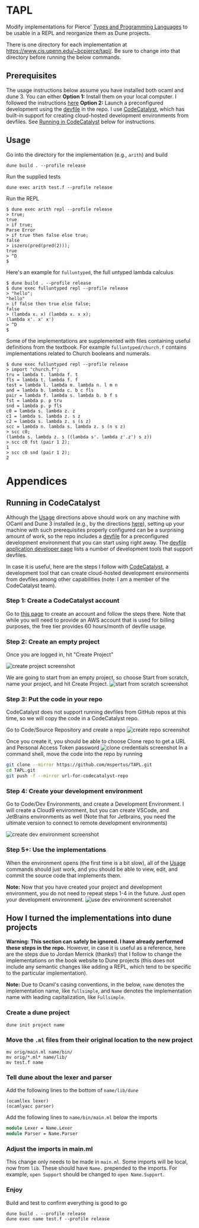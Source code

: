 # TAPL
Modify implementations for Pierce' [Types and Programming Languages](https://www.cis.upenn.edu/~bcpierce/tapl/)
to be usable in a REPL
and reorganize them as Dune projects.

There is one directory for each implementation at https://www.cis.upenn.edu/~bcpierce/tapl/. Be sure
to change into that directory before running the below commands.

## Prerequisites
The usage instructions below assume you have installed both ocaml and dune 3. You can either 
**Option 1:** Install them on your local computer. I followed the instructions [here](https://ocaml.org/docs/up-and-running)
**Option 2:** Launch a preconfigured development using the [devfile](https://devfile.io/) in the repo. I use [CodeCatalyst](codecatalyst.aws/),
which has built-in support for creating cloud-hosted development environments from devfiles. See [Running in CodeCatalyst](#running-in-codecatalyst) below for
instructions.

## Usage
Go into the directory for the implementation (e.g., `arith`) and build

```
dune build . --profile release
```

Run the supplied tests 
```
dune exec arith test.f --profile release
```

Run the REPL
```
$ dune exec arith repl --profile release
> true;
true
> if true;
Parse Error
> if true then false else true;
false
> iszero(pred(pred(2)));
true
> ^D
$
```
Here's an example for `fulluntyped`, the full untyped lambda calculus
```
$ dune build . --profile release
$ dune exec fulluntyped repl --profile release
> "hello";
"hello"
> if false then true else false;
false
> (lambda x. x) (lambda x. x x);
(lambda x'. x' x')
> ^D
$
```
Some of the implementations are supplemented with files containing useful definitions from the textbook. For example `fulluntyped/church.f` contains implementations related to Church booleans and numerals.
```
$ dune exec fulluntyped repl --profile release
> import "church.f";
tru = lambda t. lambda f. t
fls = lambda t. lambda f. f
test = lambda l. lambda m. lambda n. l m n
and = lambda b. lambda c. b c fls
pair = lambda f. lambda s. lambda b. b f s
fst = lambda p. p tru
snd = lambda p. p fls
c0 = lambda s. lambda z. z
c1 = lambda s. lambda z. s z
c2 = lambda s. lambda z. s (s z)
scc = lambda n. lambda s. lambda z. s (n s z)
> scc c0;
(lambda s. lambda z. s ((lambda s'. lambda z'.z') s z))
> scc c0 fst (pair 1 2);
1
> scc c0 snd (pair 1 2);
2
```

# Appendices
## Running in CodeCatalyst
Although the [Usage](#usage) directions above should work on any machine with OCaml and Dune 3 installed
(e.g., by the directions [here](https://ocaml.org/docs/up-and-running)), setting up your machine with such
prerequisites properly configured can be a surprising amount of work, so the repo includes a [devfile](https://devfile.io/) for
a preconfigured development environment that you can start using right away. The 
[devfile application developer page](https://devfile.io/docs/2.2.0/application-developer) lists
a number of development tools that support devfiles. 

In case it is useful, here are the steps I follow with 
[CodeCatalyst](https://codecatalyst.aws), a development tool that can create
cloud-hosted development environments from devfiles among other capabilities
(note: I am a member of the CodeCatalyst team).

### Step 1: Create a CodeCatalyst account
Go to [this page](https://codecatalyst.aws/explore) to create an account
and follow the steps there. Note that
while you will need to provide an AWS account that is used for billing
 purposes, the free tier provides 60 hours/month of devfile usage.

### Step 2: Create an empty project
Once you are logged in, hit "Create Project"

![create project screenshot](readme_images/step1.png)

We are going to start from an empty project, so choose Start from scratch, name
your project, and hit Create Project.
![start from scratch screenshot](readme_images/step2.png)

### Step 3: Put the code in your repo
CodeCatalyst does not support running devfiles from GitHub repos at
this time, so we will copy the code in a CodeCatalyst repo.

Go to Code/Source Repository and create a repo
![create repo screenshot](readme_images/step3.jpg)

Once you create it, you should be able to choose Clone repo to get a URL
and Personal Access Token password
![clone credentials screenshot](readme_images/step4.5.jpg)
In a command shell, move the code into the repo by running

```bash
git clone --mirror https://github.com/mspertus/TAPL.git
cd TAPL.git
git push -f --mirror url-for-codecatalyst-repo
```

### Step 4: Create your development environment
Go to Code/Dev Environments, and create a Development Environment.
I will create a Cloud9 environment, but you can create VSCode, and
JetBrains environments as well (Note that for Jetbrains, you need
the ultimate version to connect to remote development environments)

![create dev environment screenshot](readme_images/step4.jpg)

### Step 5+: Use the implementations
When the environment opens (the first time is a bit slow), all of the
[Usage](#usage) commands should just work, and you should be able to
view, edit, and commit the source code that implements them.

**Note:** Now that you have created your project and development environment,
you do not need to repeat steps 1-4 in the future. Just open your development
environment. 
![use dev environment screenshot](readme_images/step5.jpg)
## How I turned the implementations into dune projects
**Warning: This section can safely be ignored. I have already performed these steps in the repo.**
However, in case it is useful as a reference, here are the steps due to Jordan Merrick (thanks!) that
I follow to change the implementations on the book website to Dune projects (this
does not include any semantic changes like adding a REPL, which tend to be specific to the particular
implementation).

**Note:** Due to Ocaml's casing conventions, in the below, `name` denotes the implementation name,
like `fullsimple`, and `Name` denotes the implementation name with leading capitalization, like
`Fullsimple`.

### Create a dune project
```dune init project name```

### Move the `.ml` files from their original location to the new project
```
mv orig/main.ml name/bin/
mv orig/*.ml* name/lib/
mv test.f name
```
### Tell dune about the lexer and parser
Add the following lines to the bottom of `name/lib/dune`
```
(ocamllex lexer)
(ocamlyacc parser)
```
Add the following lines to `name/bin/main.ml` below the imports
``` ocaml
module Lexer = Name.Lexer
module Parser = Name.Parser
```

### Adjust the imports in main.ml
This change only needs to be made in `main.ml`.
Some imports will be local, now from `lib`. These should have `Name.` prepended to the imports.
For example, `open Support` should be changed to `open Name.Support`. 

### Enjoy
Build and test to confirm everything is good to go

```  
dune build . --profile release
dune exec name test.f --profile release
```
